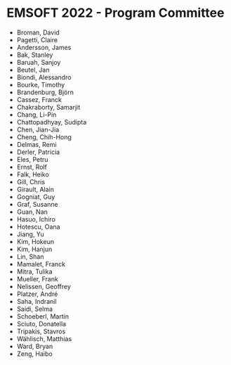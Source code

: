 # EMSOFT 2022 - Program Committee
* Broman, David
* Pagetti, Claire
* Andersson, James
* Bak, Stanley
* Baruah, Sanjoy
* Beutel, Jan
* Biondi, Alessandro
* Bourke, Timothy
* Brandenburg, Björn
* Cassez, Franck
* Chakraborty, Samarjit
* Chang, Li-Pin
* Chattopadhyay, Sudipta
* Chen, Jian-Jia
* Cheng, Chih-Hong
* Delmas, Remi
* Derler, Patricia
* Eles, Petru
* Ernst, Rolf
* Falk, Heiko
* Gill, Chris
* Girault, Alain
* Gogniat, Guy
* Graf, Susanne
* Guan, Nan
* Hasuo, Ichiro
* Hotescu, Oana
* Jiang, Yu
* Kim, Hokeun
* Kim, Hanjun
* Lin, Shan
* Mamalet, Franck
* Mitra, Tulika
* Mueller, Frank
* Nelissen, Geoffrey
* Platzer, André
* Saha, Indranil
* Saidi, Selma
* Schoeberl, Martin
* Sciuto, Donatella
* Tripakis, Stavros
* Wählisch, Matthias
* Ward, Bryan
* Zeng, Haibo

